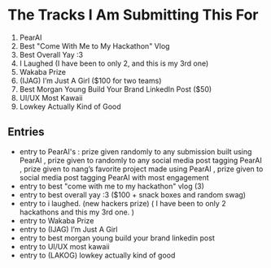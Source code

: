 # The Tracks I Am Submitting This For  


1. PearAI  
2. Best "Come With Me to My Hackathon" Vlog  
3. Best Overall Yay :3  
4. I Laughed (I have been to only 2, and this is my 3rd one)  
5. Wakaba Prize  
6. (IJAG) I’m Just A Girl ($100 for two teams)  
7. Best Morgan Young Build Your Brand LinkedIn Post ($50)  
8. UI/UX Most Kawaii  
9. Lowkey Actually Kind of Good  

## Entries
- entry to PearAI's :
prize given randomly to any submission built using PearAI , 
prize given to randomly to any social media post tagging PearAI ,
prize given to nang’s favorite project made using PearAI ,
prize given to social media post tagging PearAI with most
engagement
- entry to best "come with me to my hackathon" vlog (3)
- entry to best overall yay :3 ($100 + snack boxes and random swag)
- entry to i laughed. (new hackers prize) ( I have been to only 2 hackathons and this my 3rd one. )
- entry to Wakaba Prize
- entry to (IJAG) I’m Just A Girl
- entry to best morgan young build your brand linkedin post
- entry to UI/UX most kawaii
- entry to (LAKOG) lowkey actually kind of good
